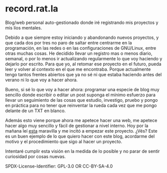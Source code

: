 # record.rat.la

Blog/web personal auto-gestionado donde iré registrando mis proyectos y 
mis líos mentales.

Debido a que siempre estoy iniciando y abandonando nuevos proyectos, y que 
cada dos por tres no paro de saltar entre centrarme en la programación, en 
las redes o en las configuraciones de GNU/Linux, entre otras muchas cosas. 
He decidido llevar un registro mas o menos diario, semanal, o por lo menos 
ir actualizando regularmente lo que voy haciendo y dejarlo por escrito. Para 
que yo, al retomar ese proyecto en el futuro, pueda leer y volver al 
contexto en el que me encontraba. Porque actualmente tengo tantos frentes 
abiertos que ya no sé ni que estaba haciendo antes del verano ni lo que 
voy a hacer ahora.

Bueno, si sé lo que voy a hacer ahora: programar una especie de blog muy 
sencillo donde escribir o editar un post suponga el mínimo esfuerzo para 
llevar un seguimiento de las cosas que estudio, investigo, pruebo 
y pongo en práctica para no tener que reinventar la rueda cada vez que me 
pongo delante de un TXT en blanco.

Además esto viene porque ahora me apetece hacer una web, me apetece hacer 
algo muy sencillo y fácil de gestionar a nivel interno. Hoy por la 
mañana leí <a href="http://motherfuckingwebsite.com/">esta</a> maravilla 
y me incitó a empezar este proyecto. ¿Vés? Este es un buen ejemplo de lo 
que quiero hacer con este blog, acordarme del motivo y el procedimiento 
que sigo al hacer un proyecto.

Intentaré cumplir esta visión en la medida de lo posible y no parar de 
sentir curiosidad por cosas nuevas.

SPDX-License-Identifier: GPL-3.0 OR CC-BY-SA-4.0
